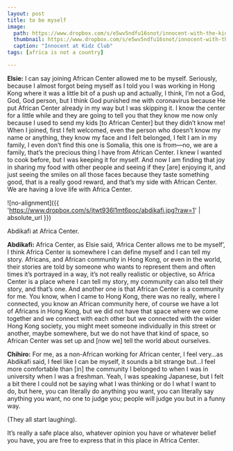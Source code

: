```yaml
---
layout: post
title: to be myself
image:
  path: https://www.dropbox.com/s/e5wv5ndfu16snot/innocent-with-the-kids.png?raw=1
  thumbnail: https://www.dropbox.com/s/e5wv5ndfu16snot/innocent-with-the-kids.png?raw=1
  caption: "Innocent at Kidz Club"
tags: [africa is not a country]

---
```


**Elsie:** I can say joining African Center allowed me to be myself. Seriously, because I almost forgot being myself as I told you I was working in Hong Kong where it was a little bit of a push up and actually, I think, I’m not a God, God, God person, but I think God punished me with coronavirus because He put African Center already in my way but I was skipping it. I know the center for a little while and they are going to tell you that they know me now only because I used to send my kids [to African Center] but they didn’t know me! When I joined, first I felt welcomed, even the person who doesn’t know my name or anything, they know my face and I felt belonged, I felt I am in my family, I even don’t find this one is Somalia, this one is from—no, we are a family, that’s the precious thing I have from African Center. I knew I wanted to cook before, but I was keeping it for myself. And now I am finding that joy in sharing my food with other people and seeing if they [are] enjoying it, and just seeing the smiles on all those faces because they taste something good, that is a really good reward, and that’s my side with African Center. We are having a love life with Africa Center. 

![no-alignment]({{ 'https://www.dropbox.com/s/jtwt936l1mt6poc/abdikafi.jpg?raw=1' | absolute_url }})
  <figcaption>Abdikafi at Africa Center.</figcaption>

**Abdikafi:** Africa Center, as Elsie said, ‘Africa Center allows me to be myself’, I think Africa Center is somewhere I can define myself and I can tell my story. Africans, and African community in Hong Kong, or even in the world, their stories are told by someone who wants to represent them and often times it’s portrayed in a way, it’s not really realistic or objective, so Africa Center is a place where I can tell my story, my community can also tell their story, and that’s one. And another one is that African Center is a community for me. You know, when I came to Hong Kong, there was no really, where I connected, you know an African community here, of course we have a lot of Africans in Hong Kong, but we did not have that space where we come together and we connect with each other but we connected with the wider Hong Kong society, you might meet someone individually in this street or another, maybe somewhere, but we do not have that kind of space, so African Center was set up and [now we] tell the world about ourselves. 

**Chihiro:** For me, as a non-African working for African center, I feel very…as Abdikafi said, I feel like I can be myself, it sounds a bit strange but…I feel more comfortable than [in] the community I belonged to when I was in university when I was a freshman. Yeah, I was speaking Japanese, but I felt a bit there I could not be saying what I was thinking or do I what I want to do, but here, you can literally do anything you want, you can literally say anything you want, no one to judge you; people will judge you but in a funny way. 

(They all start laughing). 

It’s really a safe place also, whatever opinion you have or whatever belief you have, you are free to express that in this place in Africa Center.

